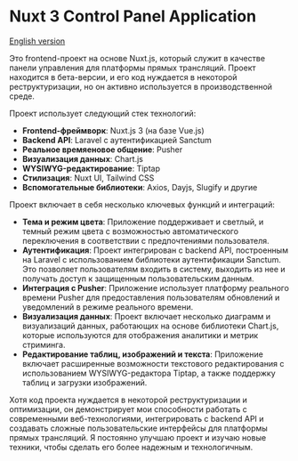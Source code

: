 # Nuxt 3 Control Panel Application

[English version](README.md)

Это frontend-проект на основе Nuxt.js, который служит в качестве панели управления для платформы прямых трансляций. Проект находится в бета-версии, и его код нуждается в некоторой реструктуризации, но он активно используется в производственной среде.

Проект использует следующий стек технологий:

- **Frontend-фреймворк**: Nuxt.js 3 (на базе Vue.js)
- **Backend API**: Laravel с аутентификацией Sanctum
- **Реальное времяеновое общение**: Pusher
- **Визуализация данных**: Chart.js
- **WYSIWYG-редактирование**: Tiptap
- **Стилизация**: Nuxt UI, Tailwind CSS
- **Вспомогательные библиотеки**: Axios, Dayjs, Slugify и другие

Проект включает в себя несколько ключевых функций и интеграций:

- **Тема и режим цвета**: Приложение поддерживает и светлый, и темный режим цвета с возможностью автоматического переключения в соответствии с предпочтениями пользователя.
- **Аутентификация**: Проект интегрирован с backend API, построенным на Laravel с использованием библиотеки аутентификации Sanctum. Это позволяет пользователям входить в систему, выходить из нее и получать доступ к защищенным пользовательским данным.
- **Интеграция с Pusher**: Приложение использует платформу реального времени Pusher для предоставления пользователям обновлений и уведомлений в режиме реального времени.
- **Визуализация данных**: Проект включает несколько диаграмм и визуализаций данных, работающих на основе библиотеки Chart.js, которые используются для отображения аналитики и метрик стриминга.
- **Редактирование таблиц, изображений и текста**: Приложение включает расширенные возможности текстового редактирования с использованием WYSIWYG-редактора Tiptap, а также поддержку таблиц и загрузки изображений.

Хотя код проекта нуждается в некоторой реструктуризации и оптимизации, он демонстрирует мои способности работать с современными веб-технологиями, интегрировать с backend API и создавать сложные пользовательские интерфейсы для платформы прямых трансляций. Я постоянно улучшаю проект и изучаю новые техники, чтобы сделать его более надежным и технологичным.